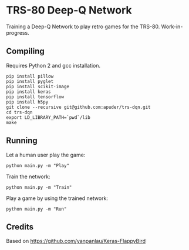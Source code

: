 
TRS-80 Deep-Q Network
=====================

Training a Deep-Q Network to play retro games for the TRS-80.
Work-in-progress.

Compiling
---------

Requires Python 2 and gcc installation.

```
pip install pillow
pip install pyglet
pip install scikit-image
pip install keras
pip install tensorflow
pip install h5py
git clone --recursive git@github.com:apuder/trs-dqn.git
cd trs-dqn
export LD_LIBRARY_PATH=`pwd`/lib
make
```

Running
-------

Let a human user play the game:

```
python main.py -m "Play"

```

Train the network:

```
python main.py -m "Train"

```

Play a game by using the trained network:

```
python main.py -m "Run"

```


Credits
-------

Based on <https://github.com/yanpanlau/Keras-FlappyBird>
